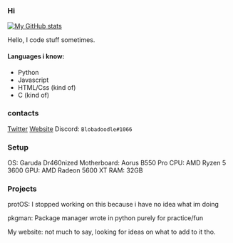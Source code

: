 ### Hi

[![My GitHub stats](https://github-readme-stats.vercel.app/api?username=Blobadoodle)](https://github.com/anuraghazra/github-readme-stats)

Hello, I code stuff sometimes.

#### Languages i know:
 * Python
 * Javascript
 * HTML/Css (kind of)
 * C (kind of)

### contacts

[Twitter](https://twitter.com/BLOBADOODLE)
[Website](https://www.lucahtaylor.com)
Discord: `Blobadoodle#1066`

### Setup
OS: Garuda Dr460nized
Motherboard: Aorus B550 Pro
CPU: AMD Ryzen 5 3600
GPU: AMD Radeon 5600 XT
RAM: 32GB

### Projects

protOS: I stopped working on this because i have no idea what im doing

pkgman: Package manager wrote in python purely for practice/fun

My website: not much to say, looking for ideas on what to add to it tho.
